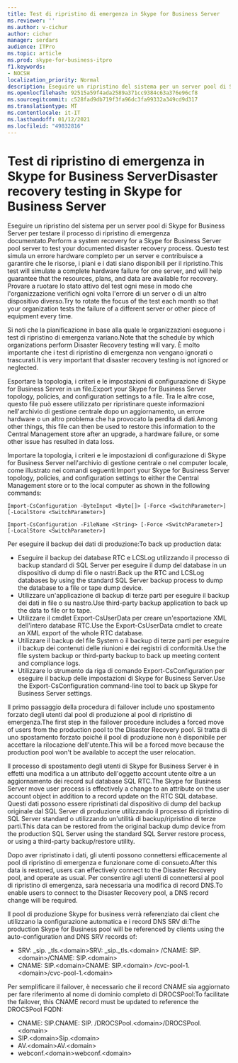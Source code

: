 ```yaml
---
title: Test di ripristino di emergenza in Skype for Business Server
ms.reviewer: ''
ms.author: v-cichur
author: cichur
manager: serdars
audience: ITPro
ms.topic: article
ms.prod: skype-for-business-itpro
f1.keywords:
- NOCSH
localization_priority: Normal
description: Eseguire un ripristino del sistema per un server pool di Skype for Business Server per testare il processo di ripristino di emergenza documentato
ms.openlocfilehash: 92515a59f4ada2589a371cc9384c63a376e96cf8
ms.sourcegitcommit: c528fad9db719f3fa96dc3fa99332a349cd9d317
ms.translationtype: MT
ms.contentlocale: it-IT
ms.lasthandoff: 01/12/2021
ms.locfileid: "49832816"
---
```

# <a name="disaster-recovery-testing-in-skype-for-business-server"></a><span data-ttu-id="75e94-103">Test di ripristino di emergenza in Skype for Business Server</span><span class="sxs-lookup"><span data-stu-id="75e94-103">Disaster recovery testing in Skype for Business Server</span></span>

<span data-ttu-id="75e94-104">Eseguire un ripristino del sistema per un server pool di Skype for Business Server per testare il processo di ripristino di emergenza documentato.</span><span class="sxs-lookup"><span data-stu-id="75e94-104">Perform a system recovery for a Skype for Business Server pool server to test your documented disaster recovery process.</span></span> <span data-ttu-id="75e94-105">Questo test simula un errore hardware completo per un server e contribuisce a garantire che le risorse, i piani e i dati siano disponibili per il ripristino.</span><span class="sxs-lookup"><span data-stu-id="75e94-105">This test will simulate a complete hardware failure for one server, and will help guarantee that the resources, plans, and data are available for recovery.</span></span> <span data-ttu-id="75e94-106">Provare a ruotare lo stato attivo del test ogni mese in modo che l'organizzazione verifichi ogni volta l'errore di un server o di un altro dispositivo diverso.</span><span class="sxs-lookup"><span data-stu-id="75e94-106">Try to rotate the focus of the test each month so that your organization tests the failure of a different server or other piece of equipment every time.</span></span> 

<span data-ttu-id="75e94-107">Si noti che la pianificazione in base alla quale le organizzazioni eseguono i test di ripristino di emergenza variano.</span><span class="sxs-lookup"><span data-stu-id="75e94-107">Note that the schedule by which organizations perform Disaster Recovery testing will vary.</span></span> <span data-ttu-id="75e94-108">È molto importante che i test di ripristino di emergenza non vengano ignorati o trascurati.</span><span class="sxs-lookup"><span data-stu-id="75e94-108">It is very important that disaster recovery testing is not ignored or neglected.</span></span> 

<span data-ttu-id="75e94-109">Esportare la topologia, i criteri e le impostazioni di configurazione di Skype for Business Server in un file.</span><span class="sxs-lookup"><span data-stu-id="75e94-109">Export your Skype for Business Server topology, policies, and configuration settings to a file.</span></span> <span data-ttu-id="75e94-110">Tra le altre cose, questo file può essere utilizzato per ripristinare queste informazioni nell'archivio di gestione centrale dopo un aggiornamento, un errore hardware o un altro problema che ha provocato la perdita di dati.</span><span class="sxs-lookup"><span data-stu-id="75e94-110">Among other things, this file can then be used to restore this information to the Central Management store after an upgrade, a hardware failure, or some other issue has resulted in data loss.</span></span>

<span data-ttu-id="75e94-111">Importare la topologia, i criteri e le impostazioni di configurazione di Skype for Business Server nell'archivio di gestione centrale o nel computer locale, come illustrato nei comandi seguenti:</span><span class="sxs-lookup"><span data-stu-id="75e94-111">Import your Skype for Business Server topology, policies, and configuration settings to either the Central Management store or to the local computer as shown in the following commands:</span></span> 

`Import-CsConfiguration -ByteInput <Byte[]> [-Force <SwitchParameter>] [-LocalStore <SwitchParameter>]`

`Import-CsConfiguration -FileName <String> [-Force <SwitchParameter>] [-LocalStore <SwitchParameter>]` 

<span data-ttu-id="75e94-112">Per eseguire il backup dei dati di produzione:</span><span class="sxs-lookup"><span data-stu-id="75e94-112">To back up production data:</span></span>

- <span data-ttu-id="75e94-113">Eseguire il backup dei database RTC e LCSLog utilizzando il processo di backup standard di SQL Server per eseguire il dump del database in un dispositivo di dump di file o nastri.</span><span class="sxs-lookup"><span data-stu-id="75e94-113">Back up the RTC and LCSLog databases by using the standard SQL Server backup process to dump the database to a file or tape dump device.</span></span>
- <span data-ttu-id="75e94-114">Utilizzare un'applicazione di backup di terze parti per eseguire il backup dei dati in file o su nastro.</span><span class="sxs-lookup"><span data-stu-id="75e94-114">Use third-party backup application to back up the data to file or to tape.</span></span>
- <span data-ttu-id="75e94-115">Utilizzare il cmdlet Export-CsUserData per creare un'esportazione XML dell'intero database RTC.</span><span class="sxs-lookup"><span data-stu-id="75e94-115">Use the Export-CsUserData cmdlet to create an XML export of the whole RTC database.</span></span>
- <span data-ttu-id="75e94-116">Utilizzare il backup del file System o il backup di terze parti per eseguire il backup dei contenuti delle riunioni e dei registri di conformità.</span><span class="sxs-lookup"><span data-stu-id="75e94-116">Use the file system backup or third-party backup to back up meeting content and compliance logs.</span></span>
- <span data-ttu-id="75e94-117">Utilizzare lo strumento da riga di comando Export-CsConfiguration per eseguire il backup delle impostazioni di Skype for Business Server.</span><span class="sxs-lookup"><span data-stu-id="75e94-117">Use the Export-CsConfiguration command-line tool to back up Skype for Business Server settings.</span></span>

<span data-ttu-id="75e94-118">Il primo passaggio della procedura di failover include uno spostamento forzato degli utenti dal pool di produzione al pool di ripristino di emergenza.</span><span class="sxs-lookup"><span data-stu-id="75e94-118">The first step in the failover procedure includes a forced move of users from the production pool to the Disaster Recovery pool.</span></span> <span data-ttu-id="75e94-119">Si tratta di uno spostamento forzato poiché il pool di produzione non è disponibile per accettare la rilocazione dell'utente.</span><span class="sxs-lookup"><span data-stu-id="75e94-119">This will be a forced move because the production pool won't be available to accept the user relocation.</span></span>

<span data-ttu-id="75e94-120">Il processo di spostamento degli utenti di Skype for Business Server è in effetti una modifica a un attributo dell'oggetto account utente oltre a un aggiornamento dei record sul database SQL RTC.</span><span class="sxs-lookup"><span data-stu-id="75e94-120">The Skype for Business Server move user process is effectively a change to an attribute on the user account object in addition to a record update on the RTC SQL database.</span></span> <span data-ttu-id="75e94-121">Questi dati possono essere ripristinati dal dispositivo di dump del backup originale dal SQL Server di produzione utilizzando il processo di ripristino di SQL Server standard o utilizzando un'utilità di backup/ripristino di terze parti.</span><span class="sxs-lookup"><span data-stu-id="75e94-121">This data can be restored from the original backup dump device from the production SQL Server using the standard SQL Server restore process, or using a third-party backup/restore utility.</span></span>

<span data-ttu-id="75e94-122">Dopo aver ripristinato i dati, gli utenti possono connettersi efficacemente al pool di ripristino di emergenza e funzionare come di consueto.</span><span class="sxs-lookup"><span data-stu-id="75e94-122">After this data is restored, users can effectively connect to the Disaster Recovery pool, and operate as usual.</span></span> <span data-ttu-id="75e94-123">Per consentire agli utenti di connettersi al pool di ripristino di emergenza, sarà necessaria una modifica di record DNS.</span><span class="sxs-lookup"><span data-stu-id="75e94-123">To enable users to connect to the Disaster Recovery pool, a DNS record change will be required.</span></span>

<span data-ttu-id="75e94-124">Il pool di produzione Skype for business verrà referenziato dai client che utilizzano la configurazione automatica e i record DNS SRV di:</span><span class="sxs-lookup"><span data-stu-id="75e94-124">The production Skype for Business pool will be referenced by clients using the auto-configuration and DNS SRV records of:</span></span>

- <span data-ttu-id="75e94-125">SRV: _sip. _tls.\<domain></span><span class="sxs-lookup"><span data-stu-id="75e94-125">SRV: _sip._tls.\<domain></span></span> <span data-ttu-id="75e94-126">/CNAME: SIP.\<domain></span><span class="sxs-lookup"><span data-stu-id="75e94-126">/CNAME: SIP.\<domain></span></span>
- <span data-ttu-id="75e94-127">CNAME: SIP.\<domain></span><span class="sxs-lookup"><span data-stu-id="75e94-127">CNAME: SIP.\<domain></span></span> <span data-ttu-id="75e94-128">/cvc-pool-1.\<domain></span><span class="sxs-lookup"><span data-stu-id="75e94-128">/cvc-pool-1.\<domain></span></span>

<span data-ttu-id="75e94-129">Per semplificare il failover, è necessario che il record CNAME sia aggiornato per fare riferimento al nome di dominio completo di DROCSPool:</span><span class="sxs-lookup"><span data-stu-id="75e94-129">To facilitate the failover, this CNAME record must be updated to reference the DROCSPool FQDN:</span></span>

- <span data-ttu-id="75e94-130">CNAME: SIP.<domain></span><span class="sxs-lookup"><span data-stu-id="75e94-130">CNAME: SIP.<domain></span></span> <span data-ttu-id="75e94-131">/DROCSPool.\<domain></span><span class="sxs-lookup"><span data-stu-id="75e94-131">/DROCSPool.\<domain></span></span>
- <span data-ttu-id="75e94-132">SIP.\<domain></span><span class="sxs-lookup"><span data-stu-id="75e94-132">Sip.\<domain></span></span>
- <span data-ttu-id="75e94-133">AV.\<domain></span><span class="sxs-lookup"><span data-stu-id="75e94-133">AV.\<domain></span></span>
- <span data-ttu-id="75e94-134">webconf.\<domain></span><span class="sxs-lookup"><span data-stu-id="75e94-134">webconf.\<domain></span></span>
